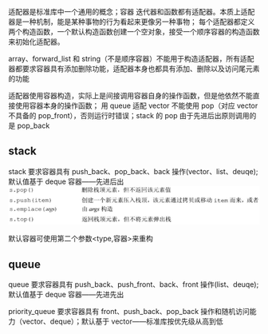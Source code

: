 适配器是标准库中一个通用的概念；容器 迭代器和函数都有适配器。本质上适配器是一种机制，能是某种事物的行为看起来更像另一种事物；
每个适配器都定义两个构造函数，一个默认构造函数创建一个空对象，接受一个顺序容器的构造函数来初始化适配器。

array、forward_list 和 string（不是顺序容器）不能用于构造适配器，所有适配器都要求容器具有添加删除功能，适配器本身也都具有添加、删除以及访问尾元素的功能

适配器使用容器构造，实际上是间接调用容器自身的操作函数，但是他依然不能直接使用容器本身的操作函数； 用 queue 适配 vector 不能使用 pop（对应 vector 不具备的 pop_front），否则运行时错误；stack 的 pop 由于先进后出原则调用的是 pop_back

## stack

stack 要求容器具有 push_back、pop_back、back 操作(vector、list、deuqe);默认值基于 deque 容器——先进后出
![Alt text](Image-3.png)

默认容器可使用第二个参数<type,容器>来重构

## queue

queue 要求容器具有 push_back、push_front、back、front 操作(list、deuqe);默认值基于 deque 容器——先进先出

priority_queue 要求容器具有 front、push_back、pop_back 操作和随机访问能力（vector、deque）；默认基于 vector——标准库按优先级从高到低

